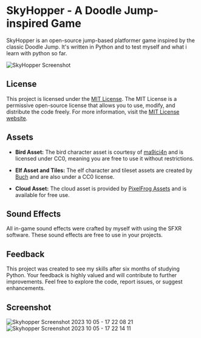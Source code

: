 # SkyHopper - A Doodle Jump-inspired Game

SkyHopper is an open-source jump-based platformer game inspired by the classic Doodle Jump. It's written in Python and to test myself and what i learn with python so far.


![SkyHopper Screenshot](https://github.com/KaladinAsA/SkyHopper/assets/143271029/afe315a9-96b5-4765-81fe-49b6bc15c315)

## License

This project is licensed under the [MIT License](LICENSE). The MIT License is a permissive open-source license that allows you to use, modify, and distribute the code freely. For more information, visit the [MIT License website](https://opensource.org/licenses/MIT).

## Assets

- **Bird Asset:** The bird character asset is courtesy of [ma9ici4n](https://ma9ici4n.itch.io/pixel-art-bird-16x16) and is licensed under CC0, meaning you are free to use it without restrictions.

- **Elf Asset and Tiles:** The elf character and tileset assets are created by [Buch](https://opengameart.org/content/a-platformer-in-the-forest) and are also under a CC0 license.

- **Cloud Asset:** The cloud asset is provided by [PixelFrog Assets](https://pixelfrog-assets.itch.io/treasure-hunters) and is available for free use.

## Sound Effects

All in-game sound effects were crafted by myself with using the SFXR software. These sound effects are free to use in your projects.

## Feedback

This project was created to see my skills after six months of studying Python. Your feedback is highly valued and will contribute to further improvements. Feel free to explore the code, report issues, or suggest enhancements.

## Screenshot
![Skyhopper Screenshot 2023 10 05 - 17 22 08 21](https://github.com/KaladinAsA/SkyHopper/assets/143271029/75ff5770-8fe1-4826-91d2-7b7f38103966)
![Skyhopper Screenshot 2023 10 05 - 17 22 14 11](https://github.com/KaladinAsA/SkyHopper/assets/143271029/1b84ccf0-9475-4e6a-8bae-229106824a0b)

